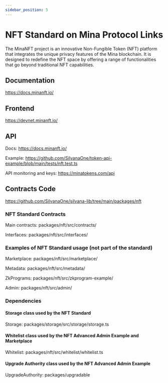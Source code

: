 ```yaml
---
sidebar_position: 5
---
```


# NFT Standard on Mina Protocol Links

The MinaNFT project is an innovative Non-Fungible Token (NFT) platform that integrates the unique privacy features of the Mina blockchain. It is designed to redefine the NFT space by offering a range of functionalities that go beyond traditional NFT capabilities.

## Documentation

https://docs.minanft.io/

## Frontend

https://devnet.minanft.io/

## API

Docs: https://docs.minanft.io/

Example: https://github.com/SilvanaOne/token-api-example/blob/main/tests/nft.test.ts

API monitoring and keys: https://minatokens.com/api

## Contracts Code

https://github.com/SilvanaOne/silvana-lib/tree/main/packages/nft

### NFT Standard Contracts

Main contracts: packages/nft/src/contracts/

Interfaces: packages/nft/src/interfaces/

### Examples of NFT Standard usage (not part of the standard)

Marketplace: packages/nft/src/marketplace/

Metadata: packages/nft/src/metadata/

ZkPrograms: packages/nft/src/zkprogram-example/

Admin: packages/nft/src/admin/

### Dependencies

#### Storage class used by the NFT Standard

Storage: packages/storage/src/storage/storage.ts

#### Whitelist class used by the NFT Advanced Admin Example and Marketplace

Whitelist: packages/nft/src/whitelist/whitelist.ts

#### Upgrade Authority class used by the NFT Advanced Admin Example

UpgradeAuthority: packages/upgradable
